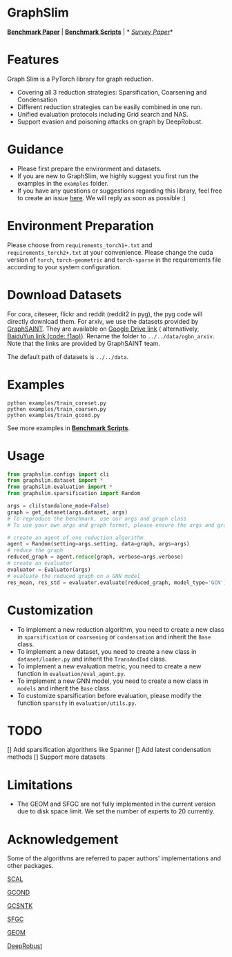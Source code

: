 # GraphSlim

[//]: # (**[Documentation]&#40;https://graphslim.readthedocs.io/en/latest/&#41;**)

**[Benchmark Paper]()** | **[Benchmark Scripts](https://github.com/rockcor/graphslim/tree/master/benchmark)** | *
*[Survey Paper](https://arxiv.org/pdf/2402.03358)**

# Features

Graph Slim is a PyTorch library for graph reduction.

* Covering all 3 reduction strategies: Sparsification, Coarsening and Condensation
* Different reduction strategies can be easily combined in one run.
* Unified evaluation protocols including Grid search and NAS.
* Support evasion and poisoning attacks on graph by DeepRobust.

# Guidance

* Please first prepare the environment and datasets.
* If you are new to GraphSlim, we highly suggest you first run the examples in the `examples` folder.
* If you have any questions or suggestions regarding this library, feel free to create an
  issue [here](https://github.com/rockcor/graphslim/issues). We will reply as soon as possible :)

# Environment Preparation

Please choose from `requirements_torch1+.txt` and `requirements_torch2+.txt` at your convenience.
Please change the cuda version of `torch`, `torch-geometric` and `torch-sparse` in the requirements file according to
your system configuration.

# Download Datasets

For cora, citeseer, flickr and reddit (reddit2 in pyg), the pyg code will directly download them.
For arxiv, we use the datasets provided by [GraphSAINT](https://github.com/GraphSAINT/GraphSAINT).
They are available on [Google Drive link](https://drive.google.com/open?id=1zycmmDES39zVlbVCYs88JTJ1Wm5FbfLz) (
alternatively, [BaiduYun link (code: f1ao)](https://pan.baidu.com/s/1SOb0SiSAXavwAcNqkttwcg)).
Rename the folder to `../../data/ogbn_arxiv`. Note that the links are provided by GraphSAINT team.

The default path of datasets is `../../data`.


[//]: # (# Installation)

[//]: # ()

[//]: # (## Install from pip)

[//]: # ()

[//]: # (```)

[//]: # (pip install graphslim)

[//]: # (```)

# Examples

```
python examples/train_coreset.py
python examples/train_coarsen.py
python examples/train_gcond.py
```

See more examples in **[Benchmark Scripts](https://github.com/rockcor/graphslim/tree/master/benchmark)**.
# Usage

```python
from graphslim.configs import cli
from graphslim.dataset import *
from graphslim.evaluation import *
from graphslim.sparsification import Random

args = cli(standalone_mode=False)
graph = get_dataset(args.dataset, args)
# To reproduce the benchmark, use our args and graph class
# To use your own args and graph format, please ensure the args and graph class has the required attributes

# create an agent of one reduction algorithm
agent = Random(setting=args.setting, data=graph, args=args)
# reduce the graph 
reduced_graph = agent.reduce(graph, verbose=args.verbose)
# create an evaluator
evaluator = Evaluator(args)
# evaluate the reduced graph on a GNN model
res_mean, res_std = evaluator.evaluate(reduced_graph, model_type='GCN')
```

# Customization

* To implement a new reduction algorithm, you need to create a new class in `sparsification` or `coarsening`
  or `condensation` and inherit the `Base` class.
* To implement a new dataset, you need to create a new class in `dataset/loader.py` and inherit the `TransAndInd` class.
* To implement a new evaluation metric, you need to create a new function in `evaluation/eval_agent.py`.
* To implement a new GNN model, you need to create a new class in `models` and inherit the `Base` class.
* To customize sparsification before evaluation, please modify the function `sparsify` in `evaluation/utils.py`.

# TODO

[] Add sparsification algorithms like Spanner
[] Add latest condensation methods
[] Support more datasets

# Limitations

* The GEOM and SFGC are not fully implemented in the current version due to disk space limit. We set the number of
  experts to 20 currently.

# Acknowledgement

Some of the algorithms are referred to paper authors' implementations and other packages.

[SCAL](https://github.com/szzhang17/Scaling-Up-Graph-Neural-Networks-Via-Graph-Coarsening)

[GCOND](https://github.com/ChandlerBang/GCond)

[GCSNTK](https://github.com/WANGLin0126/GCSNTK)

[SFGC](https://github.com/Amanda-Zheng/SFGC)

[GEOM](https://github.com/NUS-HPC-AI-Lab/GEOM/tree/main)

[DeepRobust](https://github.com/DSE-MSU/DeepRobust)

